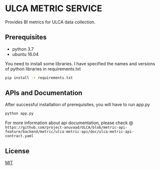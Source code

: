 # ULCA METRIC SERVICE

Provides BI metrics for ULCA data collection.

## Prerequisites
- python 3.7
- ubuntu 16.04

You need to install some libraries. I have specified the names and versions of python libraries in requirements.txt
```bash
pip install -r requirements.txt
```
## APIs and Documentation
After successful installation of prerequisites, you will have to run app.py

```bash
python app.py
```
For more information about api documentation, please check @ ```https://github.com/project-anuvaad/ULCA/blob/metric-api-feature/backend/metric/ulca-metric-api/doc/ulca-metric-api-contract.yaml```
## License
[MIT](https://choosealicense.com/licenses/mit/)
